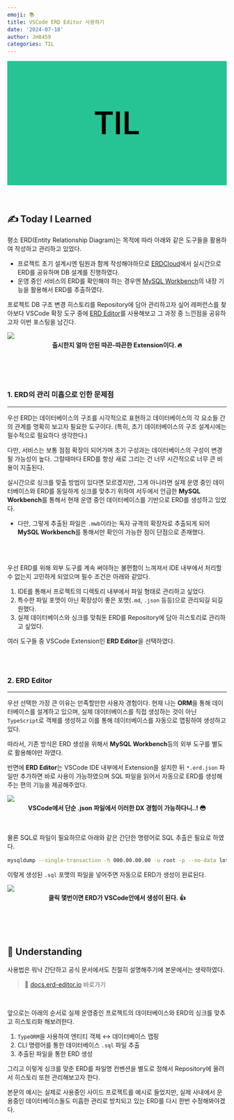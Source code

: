 ```yaml
---
emoji: 📚
title: VSCode ERD Editor 사용하기
date: '2024-07-18'
author: JH8459
categories: TIL
---
```


![github-blog.png](../../assets/common/til.jpeg)

<br>

## ✍️ **T**oday **I** **L**earned

평소 ERD(Entity Relationship Diagram)는 목적에 따라 아래와 같은 도구들을 활용하여 작성하고 관리하고 있었다.

- 프로젝트 초기 설계시엔 팀원과 함께 작성해야하므로 <a href="https://www.erdcloud.com/" target="_blank">ERDCloud</a>에서 실시간으로 ERD를 공유하며 DB 설계를 진행하였다.
- 운영 중인 서비스의 ERD를 확인해야 하는 경우엔 <a href="https://www.mysql.com/products/workbench/" target="_blank">MySQL Workbench</a>의 내장 기능을 활용해서 ERD를 추출하였다.

프로젝트 DB 구조 변경 히스토리를 Repository에 담아 관리하고자 싶어 레퍼런스를 찾아보다 VSCode 확장 도구 중에 <a href="https://docs.erd-editor.io/" target="_blank">ERD Editor</a>를 사용해보고 그 과정 중 느낀점을 공유하고자 이번 포스팅을 남긴다.

<img src="https://jh8459.s3.ap-northeast-2.amazonaws.com/blog/2024-07-18-TIL/extension.png"/>
<br>
<center><strong>출시한지 얼마 안된 따끈-따끈한 Extension이다. 🔥</strong></center><br><br>

<br>
<br>

### 1. ERD의 관리 미흡으로 인한 문제점

---

우선 ERD는 데이터베이스의 구조를 시각적으로 표현하고 데이터베이스의 각 요소들 간의 관계를 명확히 보고자 필요한 도구이다. (특히, 초기 데이터베이스의 구조 설계시에는 필수적으로 필요하다 생각한다.)

다만, 서비스는 보통 점점 확장이 되어가며 초기 구성과는 데이터베이스의 구성이 변경 될 가능성이 높다. 그럴때마다 ERD를 항상 새로 그리는 건 너무 시간적으로 너무 큰 비용이 지출된다.  

실시간으로 싱크를 맞출 방법이 있다면 모르겠지만, 그게 아니라면 실제 운영 중인 데이터베이스와 ERD를 동일하게 싱크를 맞추기 위하여 서두에서 언급한 <strong>MySQL Workbench</strong>를 통해서 현재 운영 중인 데이터베이스를 기반으로 ERD를 생성하고 있었다.

- 다만, 그렇게 추출된 파일은 `.mwb`이라는 독자 규격의 확장자로 추출되게 되어 <strong>MySQL Workbench</strong>를 통해서만 확인이 가능한 점이 단점으로 존재했다.

<br>
<br>

우선 ERD를 위해 외부 도구를 계속 써야하는 불편함이 느껴져서 IDE 내부에서 처리할 수 없는지 고민하게 되었으며 필수 조건은 아래와 같았다.

1. IDE를 통해서 프로젝트의 디렉토리 내부에서 파일 형태로 관리하고 싶었다.
2. 특수한 파일 포맷이 아닌 확장성이 좋은 포맷(`.md`, `.json` 등등)으로 관리되길 되길 원했다.
3. 실제 데이터베이스와 싱크를 맞춰둔 ERD를 Repository에 담아 히스토리로 관리하고 싶었다.

여러 도구들 중 VSCode Extension인 <strong>ERD Editor</strong>을 선택하였다.

<br>
<br>

### 2. ERD Editor

---

우선 선택한 가장 큰 이유는 만족할만한 사용자 경험이다. 현재 나는 <strong>ORM</strong>을 통해 데이터베이스를 설계하고 있으며, 실제 데이터베이스를 직접 생성하는 것이 아닌 `TypeScript`로 객체를 생성하고 이를 통해 데이터베이스를 자동으로 맵핑하여 생성하고있다.

따라서, 기존 방식은 ERD 생성을 위해서 <strong>MySQL Workbench</strong>등의 외부 도구를 별도로 활용해야만 하였다.

반면에 <strong>ERD Editor</strong>는 VSCode IDE 내부에서 Extension을 설치한 뒤 `*.erd.json` 파일만 추가하면 바로 사용이 가능하였으며 SQL 파일을 읽어서 자동으로 ERD를 생성해주는 편의 기능을 제공해주었다.

<img src="https://jh8459.s3.ap-northeast-2.amazonaws.com/blog/2024-07-18-TIL/import.png"/>
<br>
<center><strong>VSCode에서 단순 .json 파일에서 이러한 DX 경험이 가능하다니..! 😳</strong></center><br><br>

물론 SQL로 파일이 필요하므로 아래와 같은 간단한 명령어로 SQL 추출은 필요로 하였다.

```bash
mysqldump --single-transaction -h 000.00.00.00 -u root -p --no-data lottery > LOTTERY_DB.sql
```

이렇게 생성된 `.sql` 포맷의 파일을 넣어주면 자동으로 ERD가 생성이 완료된다.

<img src="https://jh8459.s3.ap-northeast-2.amazonaws.com/blog/2024-07-18-TIL/erd.png"/>
<br>
<center><strong>클릭 몇번이면 ERD가 VSCode안에서 생성이 된다. 👍</strong></center><br><br>

<br>
<br>

## 🤔 Understanding

사용법은 워낙 간단하고 공식 문서에서도 친절히 설명해주기에 본문에서는 생략하였다.

> 📌 <a href="https://docs.erd-editor.io/" target="_blank">docs.erd-editor.io</a> 바로가기

<br>

앞으로는 아래의 순서로 실제 운영중인 프로젝트의 데이터베이스와 ERD의 싱크를 맞추고 히스토리화 해보려한다.

1. `TypeORM`을 사용하여 엔티티 객체 ↔ 데이터베이스 맵핑
2. CLI 명령어를 통한 데이터베이스 `.sql` 파일 추출
3. 추출된 파일을 통한 ERD 생성

그리고 이렇게 싱크를 맞춘 ERD를 파일명 컨벤션을 별도로 정해서 Repository에 올려서 히스토리 또한 관리해보고자 한다.

본문의 예시는 실제로 사용중인 사이드 프로젝트를 예시로 들었지만, 실제 사내에서 운용중인 데이터베이스들도 미흡한 관리로 방치되고 있는 ERD를 다시 한번 수정해봐야겠다.

<br>
<br>

